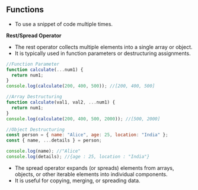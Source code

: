 ## Functions
- To use a snippet of code multiple times.

**Rest/Spread Operator**

- The rest operator collects multiple elements into a single array or object.
- It is typically used in function parameters or destructuring assignments.

```javascript
//Function Parameter
function calculate(...num1) {
  return num1;
}
console.log(calculate(200, 400, 500)); //[200, 400, 500]

//Array Destructuring
function calculate(val1, val2, ...num1) {
  return num1;
}
console.log(calculate(200, 400, 500, 2000)); //[500, 2000]

//Object Destructuring
const person = { name: "Alice", age: 25, location: "India" };
const { name, ...details } = person;

console.log(name); //"Alice"
console.log(details); //{age : 25, location : "India"}
```

- The spread operator expands (or spreads) elements from arrays, objects, or other iterable elements into individual components.
- It is useful for copying, merging, or spreading data.

